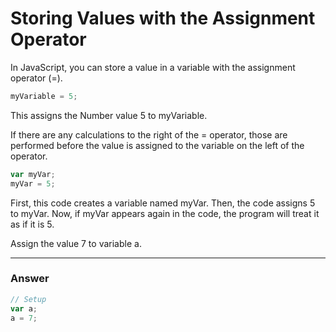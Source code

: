 # Storing Values with the Assignment Operator
In JavaScript, you can store a value in a variable with the assignment operator (=).

```js
myVariable = 5;
```
This assigns the Number value 5 to myVariable.

If there are any calculations to the right of the = operator, those are performed before the value is assigned to the variable on the left of the operator.

```js
var myVar;
myVar = 5;
```
First, this code creates a variable named myVar. Then, the code assigns 5 to myVar. Now, if myVar appears again in the code, the program will treat it as if it is 5.

Assign the value 7 to variable a.

***

### Answer

```js
// Setup
var a;
a = 7;
```
